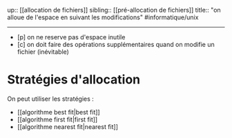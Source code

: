 up:: [[allocation de fichiers]] 
sibling:: [[pré-allocation de fichiers]] 
title:: "on alloue de l'espace en suivant les modifications"
#informatique/unix 

---

 - [p] on ne reserve pas d'espace inutile
 - [c] on doit faire des opérations supplémentaires quand on modifie un fichier (inévitable)

# Stratégies d'allocation

On peut utiliser les stratégies :
 - [[algorithme best fit|best fit]]
 - [[algorithme first fit|first fit]]
 - [[algorithme nearest fit|nearest fit]]


